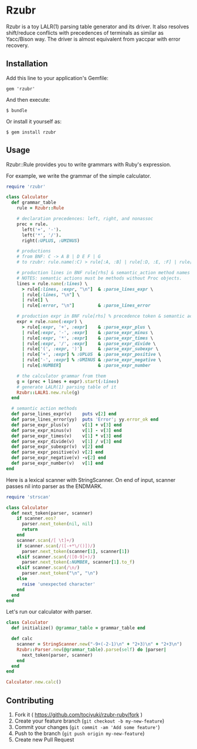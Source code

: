 # Rzubr

Rzubr is a toy LALR(1) parsing table generator and its driver.
It also resolves shift/reduce conflicts with precedences of terminals
as similar as Yacc/Bison way.
The driver is almost equivalent from yaccpar with error recovery.

## Installation

Add this line to your application's Gemfile:

    gem 'rzubr'

And then execute:

    $ bundle

Or install it yourself as:

    $ gem install rzubr

## Usage

Rzubr::Rule provides you to write grammars with Ruby's expression.

For example, we write the grammar of the simple calculator.

```ruby
require 'rzubr'

class Calculator
  def grammar_table
    rule = Rzubr::Rule

    # declaration precedences: left, right, and nonassoc
    prec = rule.
      left('+', '-').
      left('*', '/').
      right(:UPLUS, :UMINUS)

    # productions
    # from BNF: C -> A B | D E F | G
    # to rzubr: rule.name(:C) > rule[:A, :B] | rule[:D, :E, :F] | rule[:G]

    # production lines in BNF rule[rhs] & semantic_action method names
    # NOTES: semantic actions must be methods without Proc objects.
    lines = rule.name(:lines) \
      > rule[:lines, :expr, "\n"]  & :parse_lines_expr \
      | rule[:lines, "\n"] \
      | rule[] \
      | rule[:error, "\n"]         & :parse_lines_error

    # production expr in BNF rule[rhs] % precedence token & semantic action
    expr = rule.name(:expr) \
      > rule[:expr, '+', :expr]    & :parse_expr_plus \
      | rule[:expr, '-', :expr]    & :parse_expr_minus \
      | rule[:expr, '*', :expr]    & :parse_expr_times \
      | rule[:expr, '/', :expr]    & :parse_expr_divide \
      | rule['(', :expr, ')']      & :parse_expr_subexpr \
      | rule['+', :expr] % :UPLUS  & :parse_expr_positive \
      | rule['-', :expr] % :UMINUS & :parse_expr_negative \
      | rule[:NUMBER]              & :parse_expr_number

    # the calculator grammar from them
    g = (prec + lines + expr).start(:lines)
    # generate LALR(1) parsing table of it
    Rzubr::LALR1.new.rule(g)
  end

  # semantic action methods
  def parse_lines_expr(v)    puts v[2] end
  def parse_lines_error(yy)  puts 'Error'; yy.error_ok end
  def parse_expr_plus(v)     v[1] + v[3] end
  def parse_expr_minus(v)    v[1] - v[3] end
  def parse_expr_times(v)    v[1] * v[3] end
  def parse_expr_divide(v)   v[1] / v[3] end
  def parse_expr_subexpr(v)  v[2] end
  def parse_expr_positive(v) v[2] end
  def parse_expr_negative(v) -v[2] end
  def parse_expr_number(v)   v[1] end
end
```

Here is a lexical scanner with StringScanner.
On end of input, scanner passes nil into parser as the ENDMARK.

```ruby
require 'strscan'

class Calculator
  def next_token(parser, scanner)
    if scanner.eos?
      parser.next_token(nil, nil)
      return
    end
    scanner.scan(/[ \t]+/)
    if scanner.scan(/([-+*\/()])/)
      parser.next_token(scanner[1], scanner[1])
    elsif scanner.scan(/([0-9]+)/)
      parser.next_token(:NUMBER, scanner[1].to_f)
    elsif scanner.scan(/\n/)
      parser.next_token("\n", "\n")
    else
      raise 'unexpected character'
    end
  end
end
```

Let's run our calculator with parser.

```ruby
class Calculator
  def initialize() @grammar_table = grammar_table end

  def calc
    scanner = StringScanner.new("-9+(-2-1)\n" + "2+3)\n" + "2+3\n")
    Rzubr::Parser.new(@grammar_table).parse(self) do |parser|
      next_token(parser, scanner)
    end
  end
end

Calculator.new.calc()
```

## Contributing

1. Fork it ( https://github.com/tociyuki/rzubr-ruby/fork )
2. Create your feature branch (`git checkout -b my-new-feature`)
3. Commit your changes (`git commit -am 'Add some feature'`)
4. Push to the branch (`git push origin my-new-feature`)
5. Create new Pull Request
